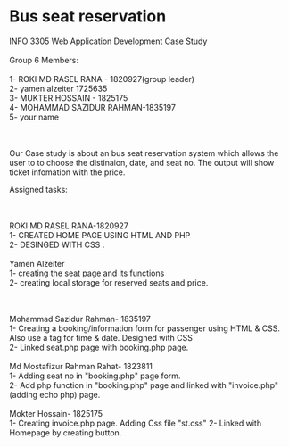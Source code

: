 # Bus seat reservation 
INFO 3305 Web Application Development Case Study
<br><br>
Group 6  Members:
<br><br>
1-  ROKI MD RASEL RANA - 1820927(group leader)
<br>
2-  yamen alzeiter 1725635
<br>
3- MUKTER HOSSAIN - 1825175
<br>
4- MOHAMMAD SAZIDUR RAHMAN-1835197
<br>
5- your name

<br><br>
Our Case study is about an bus seat reservation system which allows the user to to choose the distinaion, date, and seat no. The output will show ticket infomation with the price.

Assigned tasks:


<br><br>
ROKI MD RASEL RANA-1820927
<br>
1- CREATED HOME PAGE USING HTML AND PHP 
<br>
2- DESINGED WITH CSS  . 
<br><br>
Yamen Alzeiter
<br>
1- creating the seat page and its functions 
<br>
2- creating local storage for reserved seats and price.

<br><br>
Mohammad Sazidur Rahman- 1835197
<br>
1- Creating a booking/information form for passenger using HTML & CSS. Also use a tag for time & date. Designed with CSS
<br>
2- Linked seat.php page with booking.php page.
<br><br>
Md Mostafizur Rahman Rahat- 1823811
<br>
1- Adding seat no in "booking.php" page form. 
<br>
2- Add php function in "booking.php" page and linked with "invoice.php"(adding echo php) page.
<br><br>
Mokter Hossain- 1825175
<br>
1- Creating invoice.php page. Adding Css file "st.css"
2- Linked with Homepage by creating button.

